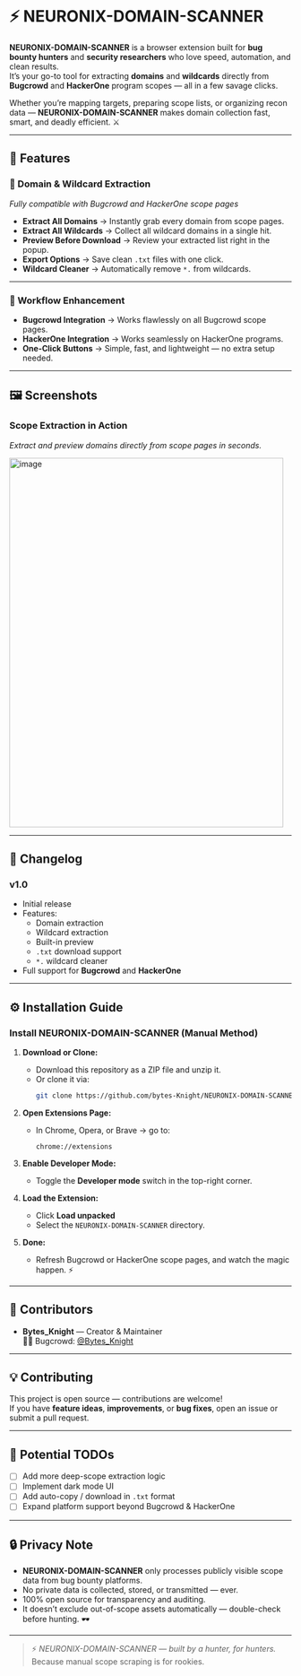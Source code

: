 # ⚡ NEURONIX-DOMAIN-SCANNER  

**NEURONIX-DOMAIN-SCANNER** is a browser extension built for **bug bounty hunters** and **security researchers** who love speed, automation, and clean results.  
It’s your go-to tool for extracting **domains** and **wildcards** directly from **Bugcrowd** and **HackerOne** program scopes — all in a few savage clicks.

Whether you’re mapping targets, preparing scope lists, or organizing recon data — **NEURONIX-DOMAIN-SCANNER** makes domain collection fast, smart, and deadly efficient. ⚔️

---

## 🚀 Features

### 🧠 Domain & Wildcard Extraction  
*Fully compatible with Bugcrowd and HackerOne scope pages*

- **Extract All Domains** → Instantly grab every domain from scope pages.  
- **Extract All Wildcards** → Collect all wildcard domains in a single hit.  
- **Preview Before Download** → Review your extracted list right in the popup.  
- **Export Options** → Save clean `.txt` files with one click.  
- **Wildcard Cleaner** → Automatically remove `*.` from wildcards.

---

### 💼 Workflow Enhancement
- **Bugcrowd Integration** → Works flawlessly on all Bugcrowd scope pages.  
- **HackerOne Integration** → Works seamlessly on HackerOne programs.  
- **One-Click Buttons** → Simple, fast, and lightweight — no extra setup needed.

---

## 🖼️ Screenshots

### Scope Extraction in Action  
*Extract and preview domains directly from scope pages in seconds.*

<img width="489" height="659" alt="image" src="https://github.com/user-attachments/assets/55896045-cd4b-4c23-8cba-8f17f51a1837" />


---

## 🧾 Changelog

### v1.0  
- Initial release  
- Features:  
  - Domain extraction  
  - Wildcard extraction  
  - Built-in preview  
  - `.txt` download support  
  - `*.` wildcard cleaner  
- Full support for **Bugcrowd** and **HackerOne**

---

## ⚙️ Installation Guide

### Install NEURONIX-DOMAIN-SCANNER (Manual Method)

1. **Download or Clone:**  
   - Download this repository as a ZIP file and unzip it.  
   - Or clone it via:  
     ```bash
     git clone https://github.com/bytes-Knight/NEURONIX-DOMAIN-SCANNER/edit/main/README.md
     ```

2. **Open Extensions Page:**  
   - In Chrome, Opera, or Brave → go to:  
     ```
     chrome://extensions
     ```

3. **Enable Developer Mode:**  
   - Toggle the **Developer mode** switch in the top-right corner.

4. **Load the Extension:**  
   - Click **Load unpacked**  
   - Select the `NEURONIX-DOMAIN-SCANNER` directory.

5. **Done:**  
   - Refresh Bugcrowd or HackerOne scope pages, and watch the magic happen. ⚡

---

## 👑 Contributors

- **Bytes_Knight** — Creator & Maintainer  
  🏴‍☠️ Bugcrowd: [@Bytes_Knight](https://bugcrowd.com/Bytes_Knight)

---

## 💡 Contributing

This project is open source — contributions are welcome!  
If you have **feature ideas**, **improvements**, or **bug fixes**, open an issue or submit a pull request.

---

## 🧩 Potential TODOs

- [ ] Add more deep-scope extraction logic  
- [ ] Implement dark mode UI  
- [ ] Add auto-copy / download in `.txt` format  
- [ ] Expand platform support beyond Bugcrowd & HackerOne  

---

## 🔒 Privacy Note

- **NEURONIX-DOMAIN-SCANNER** only processes publicly visible scope data from bug bounty platforms.  
- No private data is collected, stored, or transmitted — ever.  
- 100% open source for transparency and auditing.  
- It doesn’t exclude out-of-scope assets automatically — double-check before hunting. 🕶️  

---

> ⚡ *NEURONIX-DOMAIN-SCANNER — built by a hunter, for hunters.*  
> Because manual scope scraping is for rookies.
